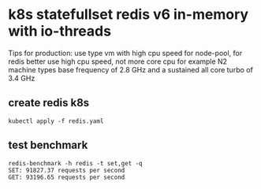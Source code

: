# k8s statefullset redis v6 in-memory with io-threads
Tips for production: use type vm with high cpu speed for node-pool, for redis better use high cpu speed, not more core cpu
for example N2 machine types base frequency of 2.8 GHz and a sustained all core turbo of 3.4 GHz

## create redis k8s
```
kubectl apply -f redis.yaml
```
## test benchmark
```
redis-benchmark -h redis -t set,get -q
SET: 91827.37 requests per second
GET: 93196.65 requests per second
```
